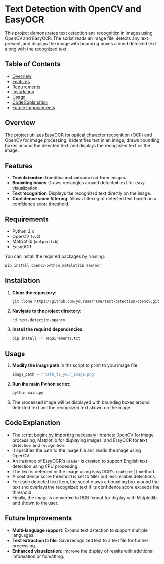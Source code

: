 # Text Detection with OpenCV and EasyOCR

This project demonstrates text detection and recognition in images using OpenCV and EasyOCR. The script reads an image file, detects any text present, and displays the image with bounding boxes around detected text along with the recognized text.

## Table of Contents
- [Overview](#overview)
- [Features](#features)
- [Requirements](#requirements)
- [Installation](#installation)
- [Usage](#usage)
- [Code Explanation](#code-explanation)
- [Future Improvements](#future-improvements)

## Overview

The project utilizes EasyOCR for optical character recognition (OCR) and OpenCV for image processing. It identifies text in an image, draws bounding boxes around the detected text, and displays the recognized text on the image.

## Features

- **Text detection**: Identifies and extracts text from images.
- **Bounding boxes**: Draws rectangles around detected text for easy visualization.
- **Text recognition**: Displays the recognized text directly on the image.
- **Confidence score filtering**: Allows filtering of detected text based on a confidence score threshold.

## Requirements

- Python 3.x
- OpenCV (`cv2`)
- Matplotlib (`matplotlib`)
- EasyOCR

You can install the required packages by running:
```bash
pip install opencv-python matplotlib easyocr
```

## Installation

1. **Clone the repository**:
   ```bash
   git clone https://github.com/yourusername/text-detection-opencv.git
   ```
   
2. **Navigate to the project directory**:
   ```bash
   cd text-detection-opencv
   ```
   
3. **Install the required dependencies**:
   ```bash
   pip install -r requirements.txt
   ```

## Usage

1. **Modify the image path** in the script to point to your image file:
   ```python
   image_path = r"path_to_your_image.png"
   ```

2. **Run the main Python script**:
   ```bash
   python main.py
   ```
   
3. The processed image will be displayed with bounding boxes around detected text and the recognized text shown on the image.

## Code Explanation

- The script begins by importing necessary libraries: OpenCV for image processing, Matplotlib for displaying images, and EasyOCR for text detection and recognition.
- It specifies the path to the image file and reads the image using OpenCV.
- An instance of EasyOCR's `Reader` is created to support English text detection using CPU processing.
- The text is detected in the image using EasyOCR's `readtext()` method.
- A confidence score threshold is set to filter out less reliable detections.
- For each detected text item, the script draws a bounding box around the text and overlays the recognized text if its confidence score exceeds the threshold.
- Finally, the image is converted to RGB format for display with Matplotlib and shown to the user.

## Future Improvements

- **Multi-language support**: Expand text detection to support multiple languages.
- **Text extraction to file**: Save recognized text to a text file for further processing.
- **Enhanced visualization**: Improve the display of results with additional information or formatting.
